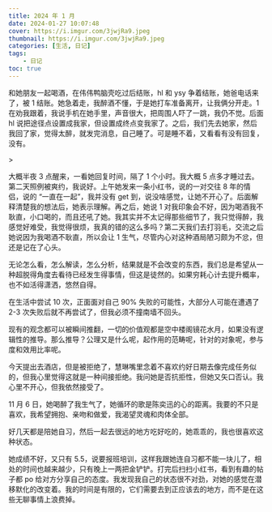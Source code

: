 ```yaml
---
title: 2024 年 1 月
date: 2024-01-27 10:07:48
cover: https://i.imgur.com/3jwjRa9.jpeg
thumbnail: https://i.imgur.com/3jwjRa9.jpeg
categories: [生活, 日记]
tags:
    - 日记
toc: true
---
```


和她朋友一起喝酒，在伟伟鸭脑壳吃过后结账，hl 和 ysy 争着结账，她爸电话来了，被 1 结账。她急着走，我醉酒不懂，于是她打车准备离开，让我俩分开走。1 在劝我跟着，我说手机在她手里，声音很大，把周围人吓了一跳，我仍不觉。后面 hl 说把途径点设置成我家，但设置成终点变我家了。之后，我们先去她家，然后我回了家，觉得太醉，就发完消息，自己睡了。可是睡不着，又看看有没有回复，没有。

<!--more-->>

大概半夜 3 点醒来，一看她回复时间，隔了 1 个小时。我大概 5 点多才睡过去。第二天照例被爽约，我说好。上午她发来一条小红书，说的一对交往 8 年的情侣，说的 “一直在一起”，我并没有 get 到，说没啥感觉，让她不开心了。后面解释清楚我的想法后，她表示理解。再之后，她说 1 对我印象会不好，因为喝酒我不耿直，小口喝的，而且还吼了她。我其实并不太记得那些细节了，我只觉得醉，我感觉好难受，我觉得很烦，我真的错的这么多吗？第二天我们去打羽毛，交流之后她说因为我喝酒不耿直，所以会让 1 生气，尽管内心对这种酒局陋习颇为不忿，但还是记在了心头。

无论怎么看，怎么解读，怎么分析，结果就是不会改变的东西，我们总是希望从一种超脱得角度去看待已经发生得事情，但这是徒然的。如果穷耗心计去提升概率，也不如活得潇洒，悠然自得。

在生活中尝试 10 次，正面面对自己 90% 失败的可能性，大部分人可能在遭遇了 2-3 次失败后就不再尝试了，但我必须不撞南墙不回头。

现有的观念都可以被瞬间推翻，一切的价值观都是空中楼阁镜花水月，如果没有逻辑性的推导。那么推导？公理又是什么呢，起作用的范畴呢，针对的对象呢，参与度和效用比率呢。

今天提出去酒店，但是被拒绝了，慧琳嘴里念着不喜欢约好日期去像完成任务似的，但我心里觉得这就是一种间接拒绝。我问她是否抗拒性，但她又矢口否认。我心里不开心，但我依然接受了。

11 月 6 日，她喝醉了我生气了，她循环的歌是陈奕迅的心的距离。我要的不只是喜欢，我希望拥抱、亲吻和做爱，我渴望灵魂和肉体全部。

好几天都是陪她自习，然后一起去很远的地方吃好吃的，她乖乖的，我也很喜欢这种状态。

她成绩不好，又只有 5.5，说要报班培训，这样我跟她连自习都不能一块儿了，相处的时间也越来越少，只有晚上一两把金铲铲。打完后扫扫小红书，看到有趣的帖子都 po 给对方分享自己的态度。我发现我自己的状态很不对劲，对她的感觉在潜移默化的改变着。我的时间是有限的，它们需要去到正应该去的地方，而不是在这些无聊事情上浪费掉。
